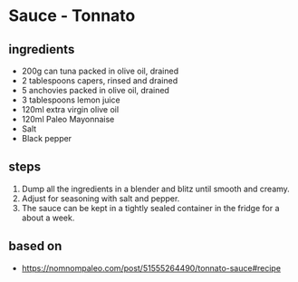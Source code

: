 # Sauce - Tonnato

## ingredients

- 200g can tuna packed in olive oil, drained
- 2 tablespoons capers, rinsed and drained
- 5 anchovies packed in olive oil, drained
- 3 tablespoons lemon juice
- 120ml extra virgin olive oil
- 120ml Paleo Mayonnaise
- Salt
- Black pepper

## steps

1. Dump all the ingredients in a blender and blitz until smooth and creamy.
2. Adjust for seasoning with salt and pepper.
3. The sauce can be kept in a tightly sealed container in the fridge for a about a week.

## based on

- https://nomnompaleo.com/post/51555264490/tonnato-sauce#recipe
